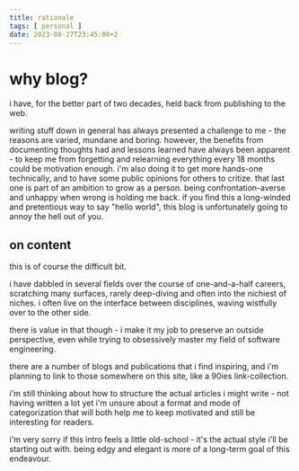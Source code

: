 ```yaml
---
title: rationale
tags: [ personal ]
date: 2023-08-27T23:45:00+2
---
```


# why blog?
i have, for the better part of two decades, held back from publishing to the web.

writing stuff down in general has always presented a challenge to me - the reasons are varied, mundane and boring.
however, the benefits from documenting thoughts had and lessons learned have always been apparent - to keep me from forgetting and relearning everything every 18 months could be motivation enough. i'm also doing it to get more hands-one technically, and to have some public opinions for others to critize. that last one is part of an ambition to grow as a person. being confrontation-averse and unhappy when wrong is holding me back.
if you find this a long-winded and pretentious way to say "hello world", this blog is unfortunately going to annoy the hell out of you.

## on content
this is of course the difficult bit.

i have dabbled in several fields over the course of one-and-a-half careers, scratching many surfaces, rarely deep-diving and often into the nichiest of niches. i often live on the interface between disciplines, waving wistfully over to the other side.

there is value in that though - i make it my job to preserve an outside perspective, even while trying to obsessively master my field of software engineering. 

there are a number of blogs and publications that i find inspiring, and i'm planning to link to those somewhere on this site, like a 90ies link-collection.

i'm still thinking about how to structure the actual articles i might write - not having written a lot yet i'm unsure about a format and mode of categorization that will both help me to keep motivated and still be interesting for readers.

i'm very sorry if this intro feels a little old-school - it's the actual style i'll be starting out with. being edgy and elegant is more of a long-term goal of this endeavour.
